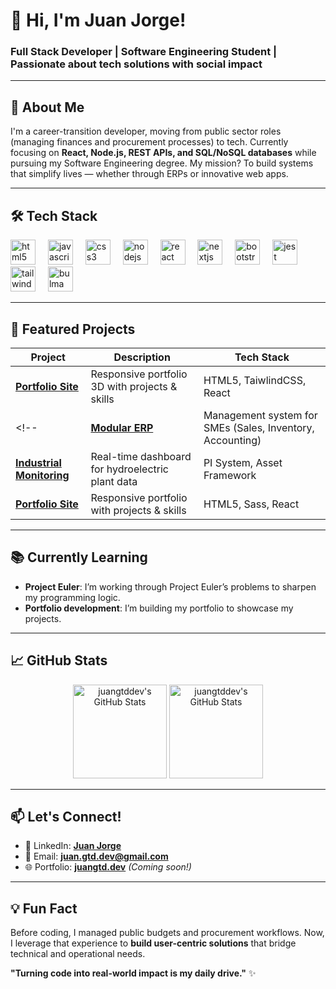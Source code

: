 # 👋 Hi, I'm Juan Jorge!

### **Full Stack Developer | Software Engineering Student | Passionate about tech solutions with social impact**

---

## 🚀 **About Me**  
I'm a career-transition developer, moving from public sector roles (managing finances and procurement processes) to tech. Currently focusing on **React, Node.js, REST APIs, and SQL/NoSQL databases** while pursuing my Software Engineering degree. My mission? To build systems that simplify lives — whether through ERPs or innovative web apps.

---

## 🛠️ **Tech Stack**  
<p align="left">
  <img src="https://cdn.jsdelivr.net/gh/devicons/devicon/icons/html5/html5-original.svg" height="40" alt="html5 logo"  />
  <img width="12" />
  <img src="https://cdn.jsdelivr.net/gh/devicons/devicon/icons/javascript/javascript-original.svg" height="40" alt="javascript logo"  />
  <img width="12" />
  <img src="https://cdn.jsdelivr.net/gh/devicons/devicon/icons/css3/css3-original.svg" height="40" alt="css3 logo"  />
  <img width="12" />
  <img src="https://cdn.jsdelivr.net/gh/devicons/devicon/icons/nodejs/nodejs-original.svg" height="40" alt="nodejs logo"  />
  <img width="12" />
  <img src="https://cdn.jsdelivr.net/gh/devicons/devicon/icons/react/react-original.svg" height="40" alt="react logo"  />
  <img width="12" />
  <img src="https://cdn.jsdelivr.net/gh/devicons/devicon/icons/nextjs/nextjs-original.svg" height="40" alt="nextjs logo"  />
  <img width="12" />
  <img src="https://cdn.jsdelivr.net/gh/devicons/devicon/icons/bootstrap/bootstrap-original.svg" height="40" alt="bootstrap logo"  />
  <img width="12" />
  <img src="https://cdn.jsdelivr.net/gh/devicons/devicon/icons/jest/jest-plain.svg" height="40" alt="jest logo"  />
  <img width="12" />
  <img src="https://cdn.jsdelivr.net/gh/devicons/devicon/icons/tailwindcss/tailwindcss-original-wordmark.svg" height="40" alt="tailwindcss logo"  />
  <img width="12" />
  <img src="https://cdn.jsdelivr.net/gh/devicons/devicon/icons/bulma/bulma-plain.svg" height="40" alt="bulma logo"  />
</p>

---

## 🌟 **Featured Projects**  
| Project | Description | Tech Stack | 
|---------|-------------|------------|
| **[Portfolio Site](https://github.com/juangtddev/portfolio-juan-3d)** | Responsive portfolio 3D with projects & skills | HTML5, TaiwlindCSS, React | 
<!--| **[Modular ERP](https://github.com/juangtddev/erp-modular)** | Management system for SMEs (Sales, Inventory, Accounting) | React, Node.js, MySQL |
| **[Industrial Monitoring](https://github.com/juangtddev/pi-monitoring)** | Real-time dashboard for hydroelectric plant data | PI System, Asset Framework |
| **[Portfolio Site](https://github.com/juangtddev/portfolio)** | Responsive portfolio with projects & skills | HTML5, Sass, React | -->



---

## 📚 **Currently Learning**  
- **Project Euler**: I’m working through Project Euler’s problems to sharpen my programming logic.
- **Portfolio development**: I’m building my portfolio to showcase my projects.
<!-- - **Cloud Basics**: AWS & Docker (early stages!).  -->

---

## 📈 **GitHub Stats**  
<p align="center">
  <img height="150px" src="https://github-readme-stats.vercel.app/api/top-langs/?username=juangtddev&theme=dark&show_icons=true&hide_border=true&layout=compact" alt="juangtddev's GitHub Stats" />
    <a href="https://awesome-github-stats.azurewebsites.net/index.html??cardType=octocat&theme=github-dark&preferLogin=false">    <img  height="150px" alt="juangtddev's GitHub Stats" src="https://awesome-github-stats.azurewebsites.net/user-stats/juangtddev?cardType=octocat&theme=github-dark&preferLogin=false" />  </a>
</p>

---

## 📫 **Let's Connect!**  
- 💼 LinkedIn: **[Juan Jorge](https://www.linkedin.com/in/juan-jorge-sd/)**  
- 📧 Email: **[juan.gtd.dev@gmail.com](mailto:juan.gtd.dev@gmail.com)**  
- 🌐 Portfolio: **[juangtd.dev](https://juangtd.dev)** *(Coming soon!)*  

---

## 💡 **Fun Fact**  
Before coding, I managed public budgets and procurement workflows. Now, I leverage that experience to **build user-centric solutions** that bridge technical and operational needs.  

**"Turning code into real-world impact is my daily drive."** ✨  
